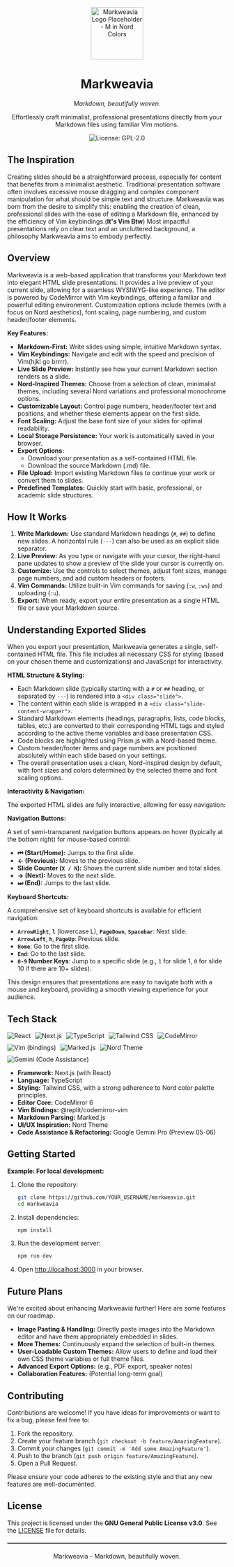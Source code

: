 <div align="center">
  <img src="https://via.placeholder.com/150x150/2E3440/D8DEE9?text=M" alt="Markweavia Logo Placeholder - M in Nord Colors" width="120">
  <h1>Markweavia</h1>
  <p><i>Markdown, beautifully woven.</i></p>
  <p>Effortlessly craft minimalist, professional presentations directly from your Markdown files using familiar Vim motions.</p>

  <p>
    <img src="https://img.shields.io/badge/license-GPL--2.0-blue.svg?style=for-the-badge&logoColor=D8DEE9&color=5E81AC" alt="License: GPL-2.0">
    <!-- Add other badges here: build status, version, etc. -->
    <!-- Example: <img src="https://img.shields.io/github/stars/YOUR_USERNAME/markweavia?style=for-the-badge&logo=github&logoColor=D8DEE9&color=88C0D0" alt="GitHub stars"> -->
    <!-- Example: <img src="https://img.shields.io/github/workflow/status/YOUR_USERNAME/markweavia/CI?style=for-the-badge&logo=githubactions&logoColor=D8DEE9&color=A3BE8C" alt="Build Status"> -->
  </p>
</div>

## The Inspiration

Creating slides should be a straightforward process, especially for content that benefits from a minimalist aesthetic. Traditional presentation software often involves excessive mouse dragging and complex component manipulation for what should be simple text and structure. Markweavia was born from the desire to simplify this: enabling the creation of clean, professional slides with the ease of editing a Markdown file, enhanced by the efficiency of Vim keybindings.(**It's Vim Btw**) Most impactful presentations rely on clear text and an uncluttered background, a philosophy Markweavia aims to embody perfectly.

## Overview

Markweavia is a web-based application that transforms your Markdown text into elegant HTML slide presentations. It provides a live preview of your current slide, allowing for a seamless WYSIWYG-like experience. The editor is powered by CodeMirror with Vim keybindings, offering a familiar and powerful editing environment. Customization options include themes (with a focus on Nord aesthetics), font scaling, page numbering, and custom header/footer elements.

**Key Features:**

*   **Markdown-First:** Write slides using simple, intuitive Markdown syntax.
*   **Vim Keybindings:** Navigate and edit with the speed and precision of Vim(hjkl go brrrr).
*   **Live Slide Preview:** Instantly see how your current Markdown section renders as a slide.
*   **Nord-Inspired Themes:** Choose from a selection of clean, minimalist themes, including several Nord variations and professional monochrome options.
*   **Customizable Layout:** Control page numbers, header/footer text and positions, and whether these elements appear on the first slide.
*   **Font Scaling:** Adjust the base font size of your slides for optimal readability.
*   **Local Storage Persistence:** Your work is automatically saved in your browser.
*   **Export Options:**
    *   Download your presentation as a self-contained HTML file.
    *   Download the source Markdown (.md) file.
*   **File Upload:** Import existing Markdown files to continue your work or convert them to slides.
*   **Predefined Templates:** Quickly start with basic, professional, or academic slide structures.

## How It Works

1.  **Write Markdown:** Use standard Markdown headings (`#`, `##`) to define new slides. A horizontal rule (`---`) can also be used as an explicit slide separator.
2.  **Live Preview:** As you type or navigate with your cursor, the right-hand pane updates to show a preview of the slide your cursor is currently on.
3.  **Customize:** Use the controls to select themes, adjust font sizes, manage page numbers, and add custom headers or footers.
4.  **Vim Commands:** Utilize built-in Vim commands for saving (`:w`, `:ws`) and uploading (`:u`).
5.  **Export:** When ready, export your entire presentation as a single HTML file or save your Markdown source.

## Understanding Exported Slides

When you export your presentation, Markweavia generates a single, self-contained HTML file. This file includes all necessary CSS for styling (based on your chosen theme and customizations) and JavaScript for interactivity.

**HTML Structure & Styling:**

*   Each Markdown slide (typically starting with a `#` or `##` heading, or separated by `---`) is rendered into a `<div class="slide">`.
*   The content within each slide is wrapped in a `<div class="slide-content-wrapper">`.
*   Standard Markdown elements (headings, paragraphs, lists, code blocks, tables, etc.) are converted to their corresponding HTML tags and styled according to the active theme variables and base presentation CSS.
*   Code blocks are highlighted using Prism.js with a Nord-based theme.
*   Custom header/footer items and page numbers are positioned absolutely within each slide based on your settings.
*   The overall presentation uses a clean, Nord-inspired design by default, with font sizes and colors determined by the selected theme and font scaling options.

**Interactivity & Navigation:**

The exported HTML slides are fully interactive, allowing for easy navigation:

**Navigation Buttons:**

A set of semi-transparent navigation buttons appears on hover (typically at the bottom right) for mouse-based control:

*   **⏮ (Start/Home):** Jumps to the first slide.
*   **← (Previous):** Moves to the previous slide.
*   **Slide Counter (`X / N`):** Shows the current slide number and total slides.
*   **→ (Next):** Moves to the next slide.
*   **⏭ (End):** Jumps to the last slide.

**Keyboard Shortcuts:**

A comprehensive set of keyboard shortcuts is available for efficient navigation:

*   **`ArrowRight`**, **`l`** (lowercase L), **`PageDown`**, **`Spacebar`**: Next slide.
*   **`ArrowLeft`**, **`h`**, **`PageUp`**: Previous slide.
*   **`Home`**: Go to the first slide.
*   **`End`**: Go to the last slide.
*   **`0-9` Number Keys**: Jump to a specific slide (e.g., `1` for slide 1, `0` for slide 10 if there are 10+ slides).

This design ensures that presentations are easy to navigate both with a mouse and keyboard, providing a smooth viewing experience for your audience.

## Tech Stack

<div align="left" style="display: flex; flex-wrap: wrap; gap: 10px; align-items: center;">
  <img src="https://img.shields.io/badge/React-20232A?style=for-the-badge&logo=react&logoColor=61DAFB&labelColor=2E3440" alt="React">
  <img src="https://img.shields.io/badge/Next.js-000000?style=for-the-badge&logo=nextdotjs&logoColor=D8DEE9&labelColor=2E3440" alt="Next.js">
  <img src="https://img.shields.io/badge/TypeScript-007ACC?style=for-the-badge&logo=typescript&logoColor=D8DEE9&labelColor=2E3440" alt="TypeScript">
  <img src="https://img.shields.io/badge/Tailwind_CSS-38B2AC?style=for-the-badge&logo=tailwindcss&logoColor=D8DEE9&labelColor=2E3440" alt="Tailwind CSS">
  <img src="https://img.shields.io/badge/CodeMirror-D28A00?style=for-the-badge&logo=codemirror&logoColor=D8DEE9&labelColor=2E3440" alt="CodeMirror">
  <img src="https://img.shields.io/badge/VIM-019733?style=for-the-badge&logo=vim&logoColor=D8DEE9&labelColor=2E3440" alt="Vim (bindings)">
  <img src="https://img.shields.io/badge/Marked.js-333333?style=for-the-badge&logo=markdown&logoColor=D8DEE9&labelColor=2E3440" alt="Marked.js">
  <img src="https://img.shields.io/badge/Nord_Theme-88C0D0?style=for-the-badge&logoColor=2E3440&labelColor=2E3440" alt="Nord Theme">
  <img src="https://img.shields.io/badge/Google_Gemini_Pro-4285F4?style=for-the-badge&logo=google&logoColor=D8DEE9&labelColor=2E3440" alt="Gemini (Code Assistance)">
</div>

*   **Framework:** Next.js (with React)
*   **Language:** TypeScript
*   **Styling:** Tailwind CSS, with a strong adherence to Nord color palette principles.
*   **Editor Core:** CodeMirror 6
*   **Vim Bindings:** @replit/codemirror-vim
*   **Markdown Parsing:** Marked.js
*   **UI/UX Inspiration:** Nord Theme
*   **Code Assistance & Refactoring:** Google Gemini Pro (Preview 05-06)

## Getting Started

**Example: For local development:**

1.  Clone the repository:
    ```bash
    git clone https://github.com/YOUR_USERNAME/markweavia.git
    cd markweavia
    ```
2.  Install dependencies:
    ```bash
    npm install
    ```
3.  Run the development server:
    ```bash
    npm run dev
    ```
4.  Open [http://localhost:3000](http://localhost:3000) in your browser.

## Future Plans

We're excited about enhancing Markweavia further! Here are some features on our roadmap:

*   **Image Pasting & Handling:** Directly paste images into the Markdown editor and have them appropriately embedded in slides.
*   **More Themes:** Continuously expand the selection of built-in themes.
*   **User-Loadable Custom Themes:** Allow users to define and load their own CSS theme variables or full theme files.
*   **Advanced Export Options:** (e.g., PDF export, speaker notes)
*   **Collaboration Features:** (Potential long-term goal)

## Contributing

Contributions are welcome! If you have ideas for improvements or want to fix a bug, please feel free to:

1.  Fork the repository.
2.  Create your feature branch (`git checkout -b feature/AmazingFeature`).
3.  Commit your changes (`git commit -m 'Add some AmazingFeature'`).
4.  Push to the branch (`git push origin feature/AmazingFeature`).
5.  Open a Pull Request.

Please ensure your code adheres to the existing style and that any new features are well-documented.

## License

This project is licensed under the **GNU General Public License v3.0**.
See the [LICENSE](LICENSE) file for details.

<div align="center">
  <hr style="border-top: 1px solid #4C566A; margin: 20px 0;">
  <p>Markweavia - Markdown, beautifully woven.</p>
</div>
